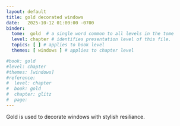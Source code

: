 ```yaml
---
layout: default
title: gold decorated windows
date:   2025-10-12 01:00:00 -0700
binder:
  tome:  gold  # a single word common to all levels in the tome 
  level: chapter # identifies presentation level of this file.
  topics: [ ] # applies to book level
  themes: [ windows ] # applies to chapter level

#book: gold
#level: chapter
#themes: [windows]
#reference:
#  level: chapter
#  book: gold
#  chapter: glitz
#  page:
---
```


Gold is used to decorate windows with stylish resiliance.
